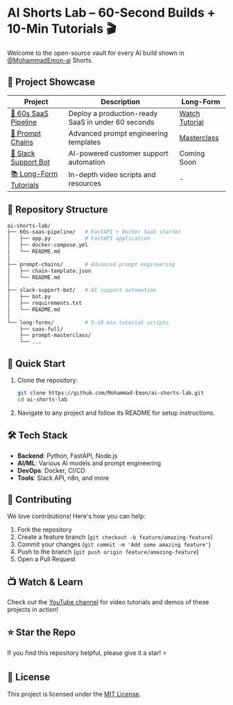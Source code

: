 # AI Shorts Lab – 60-Second Builds + 10-Min Tutorials 🎬

Welcome to the open-source vault for every AI build shown in [@MohammadEmon-ai](https://www.youtube.com/@MohammadEmon-ai) Shorts.

## 🎥 Project Showcase

| Project | Description | Long-Form |
|---------|-------------|------------|
| [🚀 60s SaaS Pipeline](./60s-saas-pipeline) | Deploy a production-ready SaaS in under 60 seconds | [Watch Tutorial](https://youtu.be/example) |
| [🔗 Prompt Chains](./prompt-chains) | Advanced prompt engineering templates | [Masterclass](https://youtu.be/example) |
| [🤖 Slack Support Bot](./slack-support-bot) | AI-powered customer support automation | Coming Soon |
| [📚 Long-Form Tutorials](./long-forms) | In-depth video scripts and resources | - |

## 📂 Repository Structure

```bash
ai-shorts-lab/
├── 60s-saas-pipeline/   # FastAPI + Docker SaaS starter
│   ├── app.py           # FastAPI application
│   ├── docker-compose.yml
│   └── README.md
│
├── prompt-chains/       # Advanced prompt engineering
│   ├── chain-template.json
│   └── README.md
│
├── slack-support-bot/   # AI support automation
│   ├── bot.py
│   ├── requirements.txt
│   └── README.md
│
└── long-forms/          # 5–10 min tutorial scripts
    ├── saas-full/
    ├── prompt-masterclass/
    └── ...
```

## 🚀 Quick Start

1. Clone the repository:

   ```bash
   git clone https://github.com/Mohammad-Emon/ai-shorts-lab.git
   cd ai-shorts-lab
   ```

2. Navigate to any project and follow its README for setup instructions.

## 🛠️ Tech Stack

- **Backend**: Python, FastAPI, Node.js
- **AI/ML**: Various AI models and prompt engineering
- **DevOps**: Docker, CI/CD
- **Tools**: Slack API, n8n, and more

## 🤝 Contributing

We love contributions! Here's how you can help:

1. Fork the repository
2. Create a feature branch (`git checkout -b feature/amazing-feature`)
3. Commit your changes (`git commit -m 'Add some amazing feature'`)
4. Push to the branch (`git push origin feature/amazing-feature`)
5. Open a Pull Request

## 📺 Watch & Learn

Check out the [YouTube channel](https://youtube.com/@MohammadEmon-ai) for video tutorials and demos of these projects in action!

## ⭐ Star the Repo

If you find this repository helpful, please give it a star! ⭐

## 📄 License

This project is licensed under the [MIT License](LICENSE).